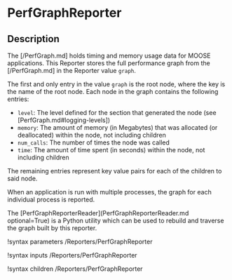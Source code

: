 # PerfGraphReporter

## Description

The [/PerfGraph.md] holds timing and memory usage data for MOOSE applications. This Reporter stores the full performance graph from the [/PerfGraph.md] in the Reporter value `graph`.

The first and only entry in the value `graph` is the root node, where the key is the name of the root node. Each node in the graph contains the following entries:

- `level`: The level defined for the section that generated the node (see [PerfGraph.md#logging-levels])
- `memory`: The amount of memory (in Megabytes) that was allocated (or deallocated) within the node, not including children
- `num_calls`: The number of times the node was called
- `time`: The amount of time spent (in seconds) within the node, not including children

The remaining entries represent key value pairs for each of the children to said node.

When an application is run with multiple processes, the graph for each individual process is reported.

The [PerfGraphReporterReader](PerfGraphReporterReader.md optional=True) is a Python utility which can be used to rebuild and traverse the graph built by this reporter.

!syntax parameters /Reporters/PerfGraphReporter

!syntax inputs /Reporters/PerfGraphReporter

!syntax children /Reporters/PerfGraphReporter
